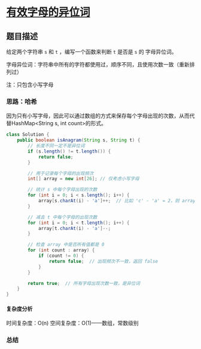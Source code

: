 # [有效字母的异位词](有效字母的异位词"[题目地址](https://leetcode.cn/problems/valid-anagram/description/)")

## 题目描述
给定两个字符串 `s` 和 `t` ，编写一个函数来判断 `t` 是否是 `s` 的 字母异位词。

字母异位词：字符串中所有的字符都使用过，顺序不同，且使用次数一致（重新排列过）

注：只包含小写字母

### 思路：哈希
因为只有小写字母，因此可以通过数组的方式来保存每个字母出现的次数，从而代替HashMap<String s, int count>的形式。

```java
class Solution {
    public boolean isAnagram(String s, String t) {
        // 长度不同一定不是异位词
        if (s.length() != t.length()) {
            return false;
        }

        // 用于记录每个字母的出现频次
        int[] array = new int[26]; // 仅考虑小写字母

        // 统计 s 中每个字母出现的次数
        for (int i = 0; i < s.length(); i++) {
            array[s.charAt(i) - 'a']++;  // 比如 'c' - 'a' = 2，则 array[2]++
        }

        // 减去 t 中每个字母的出现次数
        for (int i = 0; i < t.length(); i++) {
            array[t.charAt(i) - 'a']--;
        }

        // 检查 array 中是否所有值都是 0
        for (int count : array) {
            if (count != 0) {
                return false;  // 出现频次不一致，返回 false
            }
        }

        return true;  // 所有字母出现次数一致，是异位词
    }
}
```

#### 复杂度分析
时间复杂度：O(n)
空间复杂度：O(1)——数组，常数级别

### 总结